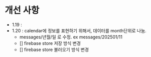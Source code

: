 
# 개선 사항


  - 1.19 : 
  - 1.20 : calendar에 정보를 표현하기 위해서, 데이터를 month단위로 나눔.
    - messages/년월/일  로 수정. ex messages/202501/11
    - [] firebase store 저장 방식 변경
    - [] firebase store 불러오기 방식 변경